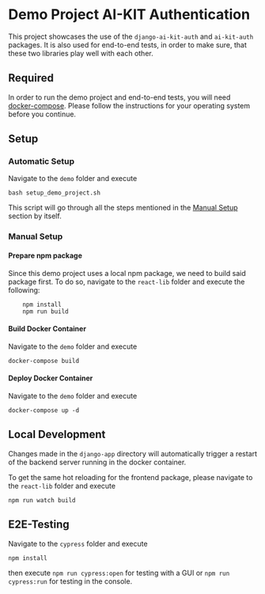 # Demo Project AI-KIT Authentication

This project showcases the use of the `django-ai-kit-auth` and
`ai-kit-auth` packages. It is also used for end-to-end tests, in
order to make sure, that these two libraries play well with each
other.

## Required

In order to run the demo project and end-to-end tests, you will need
[docker-compose](https://docs.docker.com/compose/install/). Please follow
the instructions for your operating system before you continue.

## Setup

### Automatic Setup

Navigate to the `demo` folder and execute

    bash setup_demo_project.sh
    
This script will go through all the steps mentioned in the [Manual Setup](#manual-setup) section by itself.

### Manual Setup

#### Prepare npm package

Since this demo project uses a local npm package, we need to build said package first.
To do so, navigate to the `react-lib` folder and execute the following:
    
        npm install
        npm run build

#### Build Docker Container

Navigate to the `demo` folder and execute

    docker-compose build

#### Deploy Docker Container

Navigate to the `demo` folder and execute

    docker-compose up -d

## Local Development
Changes made in the `django-app` directory will automatically trigger a restart of the backend server running in the docker container.

To get the same hot reloading for the frontend package, please navigate to the `react-lib` folder and execute

    npm run watch build

## E2E-Testing

Navigate to the `cypress` folder and execute

    npm install
 
then execute `npm run cypress:open` for testing with a GUI or `npm run cypress:run` for testing in the console.

